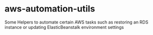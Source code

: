 # aws-automation-utils
Some Helpers to automate certain AWS tasks such as restoring an RDS instance or updating ElasticBeanstalk environment settings

